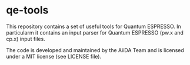 # qe-tools
This repository contains a set of useful tools for Quantum ESPRESSO. 
In particularm it contains an input parser for Quantum ESPRESSO (pw.x and cp.x) input files.

The code is developed and maintained by the AiiDA Team and is licensed under a MIT license (see LICENSE file).

